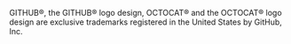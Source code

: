 GITHUB®, the GITHUB® logo design, OCTOCAT® and the OCTOCAT® logo design are exclusive trademarks registered in the United States by GitHub, Inc.
